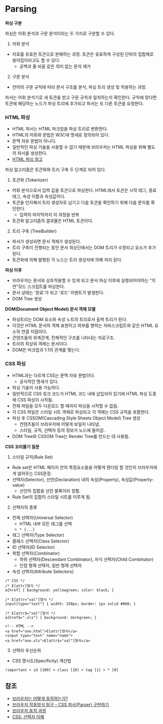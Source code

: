 # Parsing
__파싱 구분__

파싱은 어휘 분석과 구문 분석이라는 두 가지로 구분할 수 있다.

1. 어휘 분석
- 자료를 유효한 토큰으로 분해하는 과정. 토큰은 유효하게 구성된 단위의 집합체로 용어집이라고도 할 수 있다.
  - 공백과 줄 바꿈 같은 의미 없는 문자 제거
2. 구문 분석
- 언어의 구문 규칙에 따라 문서 구조를 분석, 파싱 트리 생성 및 적용하는 과정.

파서는 어휘 분석기로 새 토큰을 받고 구문 규칙과 일치하는지 확인한다. 
규칙에 맞다면 토큰에 해당하는 노드가 파싱 트리에 추가되고 파서는 또 다른 토큰을 요청한다.

### HTML 파싱
- HTML 파서는 HTML 마크업을 파싱 트리로 변환한다.
- HTML의 어휘와 문법은 W3C에 명세로 정의되어 있다. 
- 문맥 자유 문법이 아니다.
- 일반적인 파싱 기술을 사용할 수 없기 때문에 브라우저는 HTML 파싱을 위해 별도의 파서를 생성한다.
- [HTML 파싱 참고](https://html.spec.whatwg.org/multipage/parsing.html)

파싱 알고리즘은 토큰화와 트리 구축 두 단계로 되어 있다.
1. 토큰화 (Tokenizer)
- 어휘 분석으로서 입력 값을 토큰으로 파싱한다. HTML에서 토큰은 시작 태그, 종료 태그, 속성 이름과 속성값이다.
- 토큰을 인지해서 트리 생성자로 넘기고 다음 토큰을 확인하기 위해 다음 문자를 확인한다. 
  - 입력의 마지막까지 이 과정을 반복
- 토큰화 알고리즘의 결과물은 HTML 토큰이다.
2. 트리 구축 (TreeBuilder)
- 파서가 생성되면 문서 객체가 생성된다. 
- 트리 구축이 진행되는 동안 문서 최상단에서는 DOM 트리가 수정되고 요소가 추가된다.
- 토큰화에 의해 발행된 각 노드는 트리 생성자에 의해 처리 된다.

__파싱 이후__

- 브라우저는 문서와 상호작용할 수 있게 되고 문서 파싱 이후에 실행되어야하는 "지연"모드 스크립트를 파싱한다.
- 문서 상태는 '완료'가 되고 '로드' 이벤트가 발생한다.
- DOM Tree 생성

__DOM(Document Object Model) 문서 객체 모델__
- 파싱트리는 DOM 요소와 속성 노트의 트리로서 출력 트리가 된다. 
- 이것은 HTML 문서의 객체 표현이고 외부를 향하는 자바스크립트와 같은 HTML 요소의 연결 지점이다.
- 콘텐츠들의 위계관계, 전체적인 구조를 나타내는 자료구조.
- 트리의 최상위 객체는 문서이다.
- DOM은 마크업과 1:1의 관계를 맺는다.

### CSS 파싱
- HTML과는 다르게 CSS는 문맥 자유 문법이다.
  - 공식적인 명세가 있다.
- 파싱 기술이 사용 가능하다. 
- 일반적으로 CSS 링크 코드가 HTML 코드 내에 삽입되어 있기에 HTML 파싱 도중에 CSS 파싱이 시작됨.
- 전체 파일을 모두 다운로드 할 때까지 파싱을 시작할 수 없음.
- 각 CSS 파일은 스타일 시트 객체로 파싱되고 각 객체는 CSS 규칙을 포함한다.
- 파싱 후 CSSOM(Cascading Style Sheets Object Model) Tree 생성
  - 컨텐츠들이 브라우저에 어떻게 보일지 나타냄. 
  - 스타일, 규칙, 선택자 등의 정보가 노드에 들어감.
- DOM Tree와 CSSOM Tree는 Render Tree를 만드는 데 사용됨.

__CSS 꼬리물기 질문__
1. 스타일 규칙(Rule Set)
  - Rule set은 HTML 페이지 안의 특정요소들을 어떻게 렌더링 할 것인지 브라우저에게 알려주는 CSS문장.
  - 선택자(Selector), 선언(Declaration) 내의 속성(Property), 속성값(Property-value)
    - 선언의 집합을 선언 블록이라 칭함.
  - Rule Set의 집합이 스타일 시트를 이루게 됨.
2. 선택자의 종류
  - 전체 선택자(Universal Selector)
    - HTML 내부 모든 태그를 선택
    - `* {...}`
  - 태그 선택자(Type Selector)
  - 클래스 선택자(Class Selector)
  - ID 선택자(ID Selector)
  - 복합 선택자(Combinator)
    - 하위 선택자(Descendant Combinator), 자식 선택자(Child Combinator)
    - 인접 형제 선택자, 일반 형제 선택자
  - 속성 선택자(Attribute Selectors)
  ```
  /* CSS */
  /* E[attr]형식 */
  a[href] { background: yellowgreen; color: black; }

  /* E[attr="val"]형식 */
  input[type="text"] { width: 150px; border: 1px solid #000; }

  /* E[attr$="val"]형식 */
  a[href$=".xls"] { background: darkgreen; }

  <!-- HTML -->
  <a href="one.html">E[attr]형식</a>
  <input type="text" name="name">
  <a href="one.xls">E[attr$="val"]형식</a>
  ```
3. 선택자 우선순위
- CSS 명시도(Specificity) 계산법
```
!important > id [100] > class [10] > tag [1] > * [0]
```

## 참조
- [브라우저는 어떻게 동작하는가?](https://d2.naver.com/helloworld/59361)
- [브라우저 작동방식 탐구 - CSS 파서(Parser) 구현하기](https://url.kr/xqogke)
- [브라우저 동작 과정](https://yozm.wishket.com/magazine/detail/1338/)
- [CSS: 선택자 이해](https://www.nextree.co.kr/p8468/)

